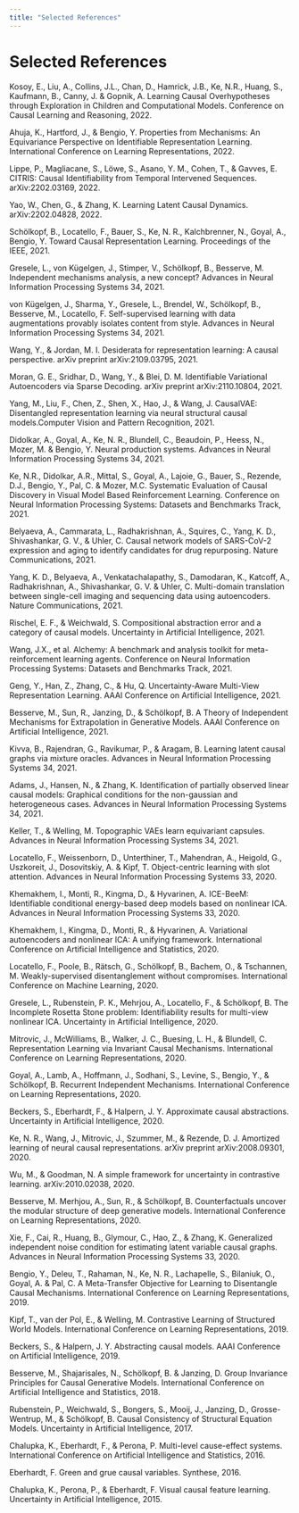 ```yaml
---
title: "Selected References"
---
```


# Selected References


Kosoy, E., Liu, A., Collins, J.L., Chan, D., Hamrick, J.B., Ke, N.R., Huang, S., Kaufmann, B., Canny, J. & Gopnik, A. Learning Causal Overhypotheses through Exploration in Children and Computational Models. Conference on Causal Learning and Reasoning, 2022.

Ahuja, K., Hartford, J., & Bengio, Y. Properties from Mechanisms: An Equivariance Perspective on Identifiable Representation Learning. International Conference on Learning Representations, 2022.

Lippe, P., Magliacane, S., Löwe, S., Asano, Y. M., Cohen, T., & Gavves, E. CITRIS: Causal Identifiability from Temporal Intervened Sequences. arXiv:2202.03169, 2022.

Yao, W., Chen, G., & Zhang, K. Learning Latent Causal Dynamics. arXiv:2202.04828, 2022.

Schölkopf, B., Locatello, F., Bauer, S., Ke, N. R., Kalchbrenner, N., Goyal, A., Bengio, Y. Toward Causal Representation Learning. Proceedings of the IEEE, 2021.

Gresele, L., von Kügelgen, J., Stimper, V., Schölkopf, B., Besserve, M. Independent mechanisms analysis, a new concept? Advances in Neural Information Processing Systems 34, 2021.

von Kügelgen, J., Sharma, Y., Gresele, L., Brendel, W., Schölkopf, B., Besserve, M., Locatello, F. Self-supervised learning with data augmentations provably isolates content from style. Advances in Neural Information Processing Systems 34, 2021.

Wang, Y., & Jordan, M. I. Desiderata for representation learning: A causal perspective. arXiv preprint arXiv:2109.03795, 2021.

Moran, G. E., Sridhar, D., Wang, Y., & Blei, D. M. Identifiable Variational Autoencoders via Sparse Decoding. arXiv preprint arXiv:2110.10804, 2021.

Yang, M., Liu, F., Chen, Z., Shen, X., Hao, J., & Wang, J. CausalVAE: Disentangled representation learning via neural structural causal models.Computer Vision and Pattern Recognition, 2021.

Didolkar, A., Goyal, A., Ke, N. R., Blundell, C., Beaudoin, P., Heess, N., Mozer, M. & Bengio, Y. Neural production systems. Advances in Neural Information Processing Systems 34, 2021.

Ke, N.R., Didolkar, A.R., Mittal, S., Goyal, A., Lajoie, G., Bauer, S., Rezende, D.J., Bengio, Y., Pal, C. & Mozer, M.C. Systematic Evaluation of Causal Discovery in Visual Model Based Reinforcement Learning. Conference on Neural Information Processing Systems: Datasets and Benchmarks Track, 2021.

Belyaeva, A., Cammarata, L., Radhakrishnan, A., Squires, C., Yang, K. D., Shivashankar, G. V., &  Uhler, C. Causal network models of SARS-CoV-2 expression and aging to identify candidates for drug repurposing. Nature Communications, 2021.

Yang, K. D., Belyaeva, A., Venkatachalapathy, S., Damodaran, K., Katcoff, A., Radhakrishnan, A., Shivashankar, G. V. & Uhler, C. Multi-domain translation between single-cell imaging and sequencing data using autoencoders. Nature Communications, 2021.

Rischel, E. F., & Weichwald, S. Compositional abstraction error and a category of causal models. Uncertainty in Artificial Intelligence, 2021.

Wang, J.X., et al. Alchemy: A benchmark and analysis toolkit for meta-reinforcement learning agents. Conference on Neural Information Processing Systems: Datasets and Benchmarks Track, 2021.

Geng, Y., Han, Z., Zhang, C., & Hu, Q. Uncertainty-Aware Multi-View Representation Learning. AAAI Conference on Artificial Intelligence, 2021.

Besserve, M., Sun, R., Janzing, D., & Schölkopf, B. A Theory of Independent Mechanisms for Extrapolation in Generative Models. AAAI Conference on Artificial Intelligence, 2021.

Kivva, B., Rajendran, G., Ravikumar, P., & Aragam, B. Learning latent causal graphs via mixture oracles. Advances in Neural Information Processing Systems 34, 2021.

Adams, J., Hansen, N., & Zhang, K. Identification of partially observed linear causal models: Graphical conditions for the non-gaussian and heterogeneous cases. Advances in Neural Information Processing Systems 34, 2021.

Keller, T., & Welling, M. Topographic VAEs learn equivariant capsules. Advances in Neural Information Processing Systems 34, 2021.

Locatello, F., Weissenborn, D., Unterthiner, T., Mahendran, A., Heigold, G., Uszkoreit, J., Dosovitskiy, A. & Kipf, T. Object-centric learning with slot attention. Advances in Neural Information Processing Systems 33, 2020.

Khemakhem, I., Monti, R., Kingma, D., & Hyvarinen, A. ICE-BeeM: Identifiable conditional energy-based deep models based on nonlinear ICA. Advances in Neural Information Processing Systems 33, 2020.

Khemakhem, I., Kingma, D., Monti, R., & Hyvarinen, A. Variational autoencoders and nonlinear ICA: A unifying framework. International Conference on Artificial Intelligence and Statistics, 2020.

Locatello, F., Poole, B., Rätsch, G., Schölkopf, B., Bachem, O., & Tschannen, M. Weakly-supervised disentanglement without compromises. International Conference on Machine Learning, 2020.

Gresele, L., Rubenstein, P. K., Mehrjou, A., Locatello, F., & Schölkopf, B. The Incomplete Rosetta Stone problem: Identifiability results for multi-view nonlinear ICA. Uncertainty in Artificial Intelligence, 2020.

Mitrovic, J., McWilliams, B., Walker, J. C., Buesing, L. H., & Blundell, C. Representation Learning via Invariant Causal Mechanisms. International Conference on Learning Representations, 2020.

Goyal, A., Lamb, A., Hoffmann, J., Sodhani, S., Levine, S., Bengio, Y., & Schölkopf, B. Recurrent Independent Mechanisms. International Conference on Learning Representations, 2020.

Beckers, S., Eberhardt, F., & Halpern, J. Y. Approximate causal abstractions. Uncertainty in Artificial Intelligence, 2020.

Ke, N. R., Wang, J., Mitrovic, J., Szummer, M., & Rezende, D. J. Amortized learning of neural causal representations. arXiv preprint arXiv:2008.09301, 2020.

Wu, M., & Goodman, N. A simple framework for uncertainty in contrastive learning. arXiv:2010.02038, 2020.

Besserve, M. Merhjou, A., Sun, R., & Schölkopf, B. Counterfactuals uncover the modular structure of deep generative models. International Conference on Learning Representations, 2020.

Xie, F., Cai, R., Huang, B., Glymour, C., Hao, Z., & Zhang, K. Generalized independent noise condition for estimating latent variable causal graphs. Advances in Neural Information Processing Systems 33, 2020.

Bengio, Y., Deleu, T., Rahaman, N., Ke, N. R., Lachapelle, S., Bilaniuk, O., Goyal, A. & Pal, C. A Meta-Transfer Objective for Learning to Disentangle Causal Mechanisms. International Conference on Learning Representations, 2019.

Kipf, T., van der Pol, E., & Welling, M. Contrastive Learning of Structured World Models. International Conference on Learning Representations, 2019.

Beckers, S., & Halpern, J. Y. Abstracting causal models. AAAI Conference on Artificial Intelligence, 2019.

Besserve, M., Shajarisales, N., Schölkopf, B. & Janzing, D. Group Invariance Principles for Causal Generative Models. International Conference on Artificial Intelligence and Statistics, 2018.

Rubenstein, P., Weichwald, S., Bongers, S., Mooij, J., Janzing, D., Grosse-Wentrup, M., & Schölkopf, B. Causal Consistency of Structural Equation Models. Uncertainty in Artificial Intelligence, 2017.

Chalupka, K., Eberhardt, F., & Perona, P. Multi-level cause-effect systems. International Conference on Artificial Intelligence and Statistics, 2016.

Eberhardt, F. Green and grue causal variables. Synthese, 2016.

Chalupka, K., Perona, P., & Eberhardt, F. Visual causal feature learning. Uncertainty in Artificial Intelligence, 2015.
